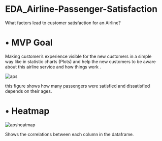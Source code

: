 # EDA_Airline-Passenger-Satisfaction
What factors lead to customer satisfaction for an Airline?

<h1> •	MVP Goal </h1>

  Making customer’s experience visible for the new customers in a simple way like in statistic charts (Plots) and help the new customers to be aware about this airline service and how things work .


![aps](https://user-images.githubusercontent.com/74211933/142282316-be4814cd-d58b-4a53-aec9-79a2616ae7de.png)


   this figure shows how many passengers were satisfied and dissatisfied depends on their ages.

<h1> • Heatmap </h1>
  
  ![apsheatmap](https://user-images.githubusercontent.com/74211933/142283291-284344b1-4bb7-4867-8725-3fd0054ee061.png)

   Shows the correlations between each column in the dataframe.  
   
   
   

